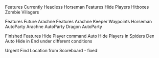 Features Currently
Headless Horseman Features
Hide Players
Hitboxes
Zombie Villagers

Features Future
Arachne Features
Arachne Keeper Waypoints
Horseman AutoParty
Arachne AutoParty
Dragon AutoParty

Finished Features
Hide Player command
Auto Hide Players in Spiders Den
Auto Hide in End under different conditions

Urgent
Find Location from Scoreboard - fixed 
